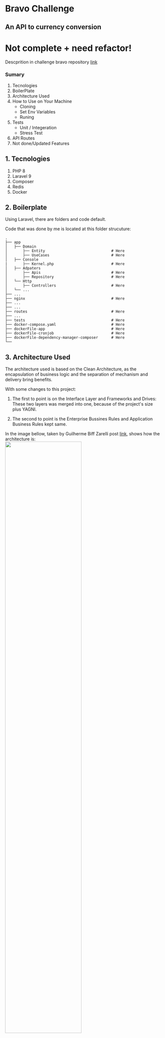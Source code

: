 # Bravo Challenge
## An API to currency conversion

# Not complete + need refactor!

Descprition in challenge bravo repository [link](https://github.com/hurbcom/challenge-bravo)

### Sumary

1. Tecnologies
2. BoilerPlate
3. Architecture Used
4. How to Use on Your Machine
    - Cloning
    - Set Env Variables
    - Runing
5. Tests
    - Unit / Integeration
    - Stress Test
6. API Routes
7. Not done/Updated Features

## **1. Tecnologies**
1. PHP 8
2. Laravel 9
3. Composer
4. Redis
5. Docker

## **2. Boilerplate**

Using Laravel, there are folders and code default.

Code that was done by me is located at this folder strucuture:

```
.
├── app                    
│   ├── Domain              
│       ├── Entity                              # Here
│       ├── UseCases                            # Here
│   ├── Console
|       ├── Kernel.php                          # Here
│   ├── Adpaters            
│       ├── Apis                                # Here
│       ├── Repository                          # Here
│   └── Http                
│       ├── Controllers                         # Here
│   └── ... 
├── ...
├── nginx                                       # Here
├── ...               
├── ...
├── routes                                      # Here
├── ...
├── tests                                       # Here
├── docker-compose.yaml                         # Here
├── dockerFile-app                              # Here
├── dockerFile-cronjob                          # Here
├── dockerFile-dependency-manager-composer      # Here
└──
```

## **3. Architecture Used**
The architecture used is based on the Clean Architecture, as the encapsulation of business logic and the separation of mechanism and delivery bring benefits.

With some changes to this project:

1. The first to point is on the Interface Layer and Frameworks and Drives:
These two layers was merged into one, because of the project's size plus YAGNI.

2. The second to point is the Enterprise Bussines Rules and Application Business Rules kept same.

In the image bellow, taken by Guilherme Biff Zarelli post [link](https://medium.com/luizalabs/descomplicando-a-clean-architecture-cf4dfc4a1ac6), shows how the architecture is:
<br>
<img src="https://miro.medium.com/max/720/0*J8pxLe88qYFN7wUf.png" width="70%">

And in the folder structure, using laravel default, has been added some more to attendant the architecture:
```
.
├── app                     # Already exists as default
│   ├── Domain              # Created to encapsulate challenge rules
│       ├── Entity          # Entity representations
│       ├── UseCases        # use cases representation
│   ├── Console             # Already exists as default and where crontab script is defined.
│   ├── Adpaters            # implementation repositories from domain and consume API
│       ├── Apis
│       ├── Repository
│   └── Http                # Already exists as default
│       ├── Controllers     # Where the connection to REST be consumed plus use cases be implemented
│   └── ...                
├── ...
├── routes                  # Already exists as default to open API end ├── ...
├── tests                  # Already exists as default to implement automated tests
└── ...
```

## **4. How to Use on Your Machine**

#### Cloning
- Install Docker locally [Docker site](https://docs.docker.com/desktop/).
- Clone this repository.

#### Set Env Variables
- Create an account on abstractapi [link](https://www.abstractapi.com/api/exchange-rate-api) to get your key and add it on `API_KEY_ABSTRACT_API` variable env.
- REDIS env password variable value is NULL.
#### Runing
```
Notice: It's not needed to run command to install dependencies because there is a configuration to do it automatially.
```

- Run command `docker compose up` in root folder (where docker-compose.yaml file is).
- Use your local IP (ex: localhost) and the routes describred in the API Routes Implementation.

## **5. Tests**
- Unit / Integration

    Unit tests were implemented to ensure assertiveness in the smallest amount of code and expected behavior.

    Integration tests were implemented to ensure the database joins the code in general.

    Down bellow a picture showing the results:

    <br>
    <img src="output_automated_tets.png" width="70%">
- Stress Test
    Not done.

## **6. API Routes**

### Currencies

- POST /currency/create

    Create Currency

    **Body Params Explation**

    - indentificationName = string | size = 3 
    - isFictional = boolean
    - baseCurrencyForFictionalType = string | size = 3
    -  valueBasedOnRealCurrency = float

    **Exemple body**

    ```
    {
        "indentificationName": "FKE",
        "isFictional": true,
        "baseCurrencyForFictionalType": "BRL",
        "valueBasedOnRealCurrency": 0.50
    }
    ```

    **Responses**

    In Success
    ```
    {
        data: {
            status: "success",
            message: "Insertion with success"
        }
    }
    ```

    In Error

    `Notice: In Error responses, the message param can be error with database integrations, etc.`
    ```
    {
        data: {
            status: "error",
            message: "currency already exists"
        }
    }
    ```

- GET /currency/show

    Show Currencies

    **Body Params Explation**

    No Body params is needed.

    **Exemple body**

    No body exemple is needed.

    **Responses**

    In Success
    ```
    {
        data: {
            status: "success",
            message: [
                "FKE",
                "ABD",
                "TEF"
            ]
        }
    }
    ```

    In Error

    `Notice: In Error responses, the message param can be error with database integrations, etc. But status param will be always "error".`
    ```
    {
        data: {
            status: "error",
            message: "a error has occured while list the currencies"
        }
    }
    ```
- GET /currency/conversion

    Convert a currency

    **Body Params Explation**

    - currencyFrom = string | size = 3 
    - currencyTo = string | size = 3 
    - amount = float

    **Exemple body**

    ```
    {
        "currencyFrom": "BRL",
	    "currencyTo": "EUR",
	    "amount": 100.00
    }
    ```

     **Responses**

    In Success
    ```
    {
        "data": {
            "status": "success",
            "message": "conversion made with success",
            "valueConverted": 506.7704407836381
        }
    }
    ```

    In Error

    `Notice: In Error responses, the errorMessage param can be error with database integrations, etc.`
    ```
    {
        data: {
            status: "error",
            errorMessage: "invalid amount value"
        }
    }
    ```

- DELETE /currency/delete/{indenttificationName}

    Delete currency

    **Body Params Explation**

    No Body params is needed.

    **Query params**

    - indenttificationName = string | size = 3

    **Exemple body**

    No body exemple is needed.

    **Responses**

    In Success
    ```
    {
        "data": {
            "status": "success",
            "errorMessage": "currency deleted with success"
        }
    }
    ```

    In Error

    `Notice: In Error responses, the errorMessage param can be error with database integrations, etc.`

    ```
    {
        data: {
            status: "error",
            errorMessage: "not possible to delete given value"
        }
    }
    ```

## **7. Not done/Updated Features**
Some features are not implemented, listed bellow:

- Stress test was not done

- Update fictional rate is not implement, so the first input of user will not be changed with api updater.

Some features need to be updated, listed bellow:

- The automated tests (feature) is not using an tecnology to refresh database, so error in insert and delete currency happens
because of data stored or no in database.

